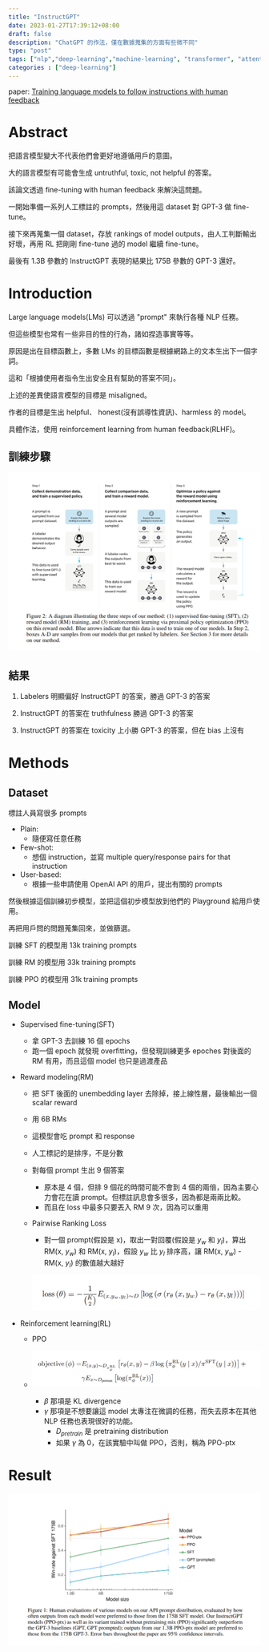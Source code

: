 ```yaml
---
title: "InstructGPT"
date: 2023-01-27T17:39:12+08:00
draft: false
description: "ChatGPT 的作法，僅在數據蒐集的方面有些微不同"
type: "post"
tags: ["nlp","deep-learning","machine-learning", "transformer", "attention", "self-attention"]
categories : ["deep-learning"]
---
```


paper: [Training language models to follow instructions with human feedback](https://arxiv.org/abs/2203.02155)

# Abstract

把語言模型變大不代表他們會更好地遵循用戶的意圖。

大的語言模型有可能會生成 untruthful, toxic, not helpful 的答案。

該論文透過 fine-tuning with human feedback 來解決這問題。

一開始準備一系列人工標註的 prompts，然後用這 dataset 對 GPT-3 做 fine-tune。

接下來再蒐集一個 dataset，存放 rankings of model outputs，由人工判斷輸出好壞，再用 RL 把剛剛 fine-tune 過的 model 繼續 fine-tune。

最後有 1.3B 參數的 InstructGPT 表現的結果比 175B 參數的 GPT-3 還好。

# Introduction

Large language models(LMs) 可以透過 "prompt" 來執行各種 NLP 任務。

但這些模型也常有一些非目的性的行為，諸如捏造事實等等。

原因是出在目標函數上，多數 LMs 的目標函數是根據網路上的文本生出下一個字詞。

這和「根據使用者指令生出安全且有幫助的答案不同」。

上述的差異使語言模型的目標是 misaligned。

作者的目標是生出 helpful、 honest(沒有誤導性資訊)、harmless 的 model。

具體作法，使用 reinforcement learning from human feedback(RLHF)。


## 訓練步驟

![](/images/gpt/instruct-gpt-train-step.png)

## 結果

1. Labelers 明顯偏好 InstructGPT 的答案，勝過 GPT-3 的答案

1. InstructGPT 的答案在 truthfulness 勝過 GPT-3 的答案

1. InstructGPT 的答案在 toxicity 上小勝 GPT-3 的答案，但在 bias 上沒有

# Methods

## Dataset

標註人員寫很多 prompts

- Plain: 
    - 隨便寫任意任務
- Few-shot: 
    - 想個 instruction，並寫 multiple query/response pairs for that instruction
- User-based: 
    - 根據一些申請使用 OpenAI API 的用戶，提出有關的 prompts

然後根據這個訓練初步模型，並把這個初步模型放到他們的 Playground 給用戶使用。

再把用戶問的問題蒐集回來，並做篩選。

訓練 SFT 的模型用 13k training prompts

訓練 RM 的模型用 33k training prompts

訓練 PPO 的模型用 31k training prompts

## Model

- Supervised fine-tuning(SFT)
    - 拿 GPT-3 去訓練 16 個 epochs
    - 跑一個 epoch 就發現 overfitting，但發現訓練更多 epoches 對後面的 RM 有用，而且這個 model 也只是過渡產品

- Reward modeling(RM)
    - 把 SFT 後面的 unembedding layer 去除掉，接上線性層，最後輸出一個 scalar reward
    - 用 6B RMs
    - 這模型會吃 prompt 和 response
    - 人工標記的是排序，不是分數
    - 對每個 prompt 生出 9 個答案
        - 原本是 4 個，但排 9 個花的時間可能不會到 4 個的兩倍，因為主要心力會花在讀 prompt。但標註訊息會多很多，因為都是兩兩比較。
        - 而且在 loss 中最多只要丟入 RM 9 次，因為可以重用

    - Pairwise Ranking Loss
        - 對一個 prompt(假設是 x)，取出一對回覆(假設是 $y_w$ 和 $y_l$)，算出 RM(x, $y_w$) 和 RM(x, $y_l$)，假設 $y_w$ 比 $y_l$ 排序高，讓 RM(x, $y_w$) - RM(x, $y_l$) 的數值越大越好

        ![](/images/gpt/instruct-gpt-reward-loss.png)
    
- Reinforcement learning(RL)
    - PPO

    - ![](/images/gpt/instruct-gpt-rl-loss.png)
        - $\beta$ 那項是 KL divergence
        - $\gamma$ 那項是不想要讓這 model 太專注在微調的任務，而失去原本在其他 NLP 任務也表現很好的功能。
            - $D_{pretrain}$ 是 pretraining distribution
            - 如果 $\gamma$ 為 0，在該實驗中叫做 PPO，否則，稱為 PPO-ptx
# Result

![](/images/gpt/instruct-gpt-result.png)